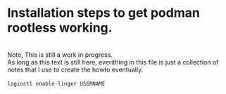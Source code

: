 # Installation steps to get podman rootless working.
 \
Note, This is still a work in progress. \
As long as this text is still here, everithing in this file is just a collection of notes that I use to create the howto eventually. \
 \
`loginctl enable-linger USERNAME`
